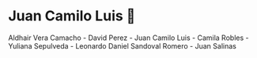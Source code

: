 # Juan Camilo Luis :cowboy_hat_face:
Aldhair Vera Camacho - David Perez - Juan Camilo Luis - Camila Robles - Yuliana Sepulveda - Leonardo Daniel Sandoval Romero - Juan Salinas
